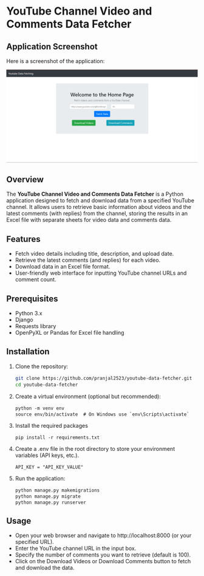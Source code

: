 # YouTube Channel Video and Comments Data Fetcher

## Application Screenshot

Here is a screenshot of the application:

![Application Screenshot](image.png)

## Overview

The **YouTube Channel Video and Comments Data Fetcher** is a Python application designed to fetch and download data from a specified YouTube channel. It allows users to retrieve basic information about videos and the latest comments (with replies) from the channel, storing the results in an Excel file with separate sheets for video data and comments data.

## Features

- Fetch video details including title, description, and upload date.
- Retrieve the latest comments (and replies) for each video.
- Download data in an Excel file format.
- User-friendly web interface for inputting YouTube channel URLs and comment count.

## Prerequisites

- Python 3.x
- Django
- Requests library
- OpenPyXL or Pandas for Excel file handling

## Installation

1. Clone the repository:
   ```bash
   git clone https://github.com/pranjal2523/youtube-data-fetcher.git
   cd youtube-data-fetcher
   ```
2. Create a virtual environment (optional but recommended):
    ```
    python -m venv env
    source env/bin/activate  # On Windows use `env\Scripts\activate`
    ```
3. Install the required packages
    ```
    pip install -r requirements.txt
    ```
4. Create a .env file in the root directory to store your environment variables (API keys, etc.).
    ```
    API_KEY = "API_KEY_VALUE"
    ```

5. Run the application:
    ```
    python manage.py makemigrations
    python manage.py migrate
    python manage.py runserver
    ```
## Usage
- Open your web browser and navigate to http://localhost:8000 (or your specified URL).
- Enter the YouTube channel URL in the input box.
- Specify the number of comments you want to retrieve (default is 100).
- Click on the Download Videos or Download Comments button to fetch and download the data.